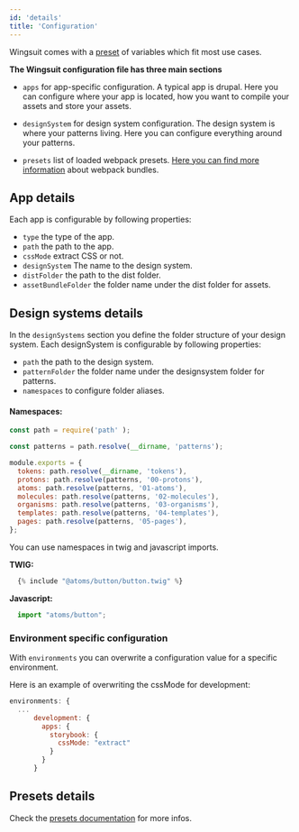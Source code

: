 ```yaml
---
id: 'details'
title: 'Configuration'
---
```


Wingsuit comes with a [preset](https://github.com/wingsuit-designsystem/wingsuit/blob/master/packages/core/src/stubs/defaultWingsuitConfig.stub.ts) of variables which fit most use cases.

<b>The Wingsuit configuration file has three main sections</b>

* `apps` for app-specific configuration. A typical app is drupal. Here you can configure where your app is located, how you want to compile your assets and store your assets.   

* `designSystem` for design system configuration. The design system is where your patterns living. Here you can configure everything around your patterns.

* `presets` list of loaded webpack presets. [Here you can find more information](../preset-webpack) about webpack bundles.

## App details
Each app is configurable by following properties:
* `type` the type of the app.
* `path` the path to the app.
* `cssMode` extract CSS or not.
* `designSystem` The name to the design system.
* `distFolder` the path to the dist folder.
* `assetBundleFolder` the folder name under the dist folder for assets.

## Design systems details
In the `designSystems` section you define the folder structure of your design system. 
Each designSystem is configurable by following properties:
* `path` the path to the design system.
* `patternFolder` the folder name under the designsystem folder for patterns.
* `namespaces` to configure folder aliases.

#### Namespaces:

```js
const path = require('path' );

const patterns = path.resolve(__dirname, 'patterns');

module.exports = {
  tokens: path.resolve(__dirname, 'tokens'),
  protons: path.resolve(patterns, '00-protons'),
  atoms: path.resolve(patterns, '01-atoms'),
  molecules: path.resolve(patterns, '02-molecules'),
  organisms: path.resolve(patterns, '03-organisms'),
  templates: path.resolve(patterns, '04-templates'),
  pages: path.resolve(patterns, '05-pages'),
};
```

You can use namespaces in twig and javascript imports.

<b>TWIG:</b>
```js
  {% include "@atoms/button/button.twig" %}
```

<b>Javascript:</b>
```js
  import "atoms/button";
```

### Environment specific configuration
With `environments` you can overwrite a configuration value for a specific environment.

Here is an example of overwriting the cssMode for development:
```js
environments: {
  ...
      development: {
        apps: {
          storybook: {
            cssMode: "extract"
          }
        }
      }
```

## Presets details
Check the [presets documentation](../preset-webpack) for more infos.
